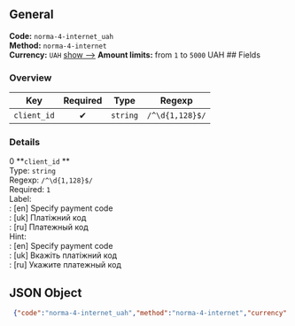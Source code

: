 ## General 
**Code:** `norma-4-internet_uah`  
**Method:** `norma-4-internet`  
**Currency:** `UAH` [show -->]() 
**Amount limits:** from `1`  to `5000`  UAH ## Fields 
### Overview 
|Key|Required|Type|Regexp| 
|:---:|:---:|:---:|:---:| 
|`client_id` |✔ |`string` |`/^\d{1,128}$/` | 
 
### Details 
0 **`client_id` **  
Type: `string`  
Regexp: `/^\d{1,128}$/`  
Required: `1`  
Label:  
: [en] Specify payment code  
: [uk] Платіжний код  
: [ru] Платежный код  
Hint:  
: [en] Specify payment code  
: [uk] Вкажіть платіжний код  
: [ru] Укажите платежный код  
## JSON Object 
```json
 {"code":"norma-4-internet_uah","method":"norma-4-internet","currency":"UAH","fields":[{"key":"client_id","type":"string","label":{"en":"Specify payment code","uk":"\u041f\u043b\u0430\u0442\u0456\u0436\u043d\u0438\u0439 \u043a\u043e\u0434","ru":"\u041f\u043b\u0430\u0442\u0435\u0436\u043d\u044b\u0439 \u043a\u043e\u0434"},"regexp":"\/^\\d{1,128}$\/","required":true,"position":1,"hint":{"en":"Specify payment code","uk":"\u0412\u043a\u0430\u0436\u0456\u0442\u044c \u043f\u043b\u0430\u0442\u0456\u0436\u043d\u0438\u0439 \u043a\u043e\u0434","ru":"\u0423\u043a\u0430\u0436\u0438\u0442\u0435 \u043f\u043b\u0430\u0442\u0435\u0436\u043d\u044b\u0439 \u043a\u043e\u0434"},"example":"71887612"}],"amount_min":1,"amount_max":5000}```  
